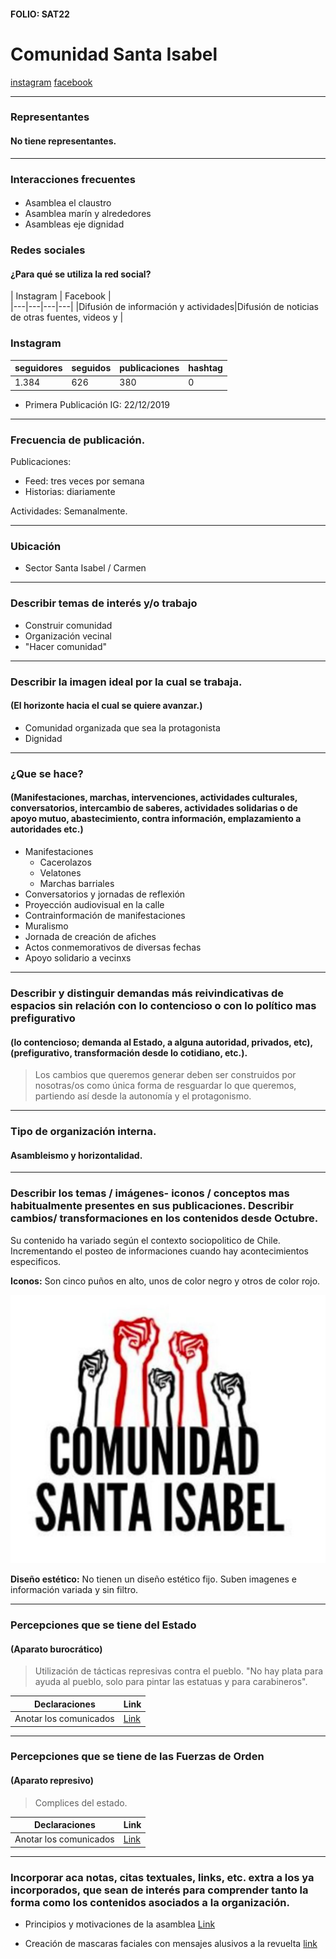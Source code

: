 #### FOLIO: SAT22
# Comunidad Santa Isabel

[instagram](https://www.instagram.com/comunidadsantaisabel/)
[facebook](https://www.facebook.com/santa.isabel.18007)

---

### Representantes
#### No tiene representantes.

---
### Interacciones frecuentes
#### 
* Asamblea el claustro
* Asamblea marín y alrededores
* Asambleas eje dignidad

### Redes sociales
#### ¿Para qué se utiliza la red social?
| Instagram | Facebook |  
|---|---|---|---|
|Difusión de información y actividades|Difusión de noticias de otras fuentes, videos y |
### **Instagram**
| seguidores | seguidos | publicaciones | hashtag 
|---|---|---|---|
|1.384|626|380| 0

* Primera Publicación IG: 22/12/2019

---
### Frecuencia de publicación.

Publicaciones:
* Feed: tres veces por semana
* Historias: diariamente

Actividades: Semanalmente.

---
### Ubicación
* Sector Santa Isabel / Carmen

---
### Describir temas de interés y/o trabajo
* Construir comunidad
* Organización vecinal
* "Hacer comunidad"

---
### Describir la imagen ideal por la cual se trabaja.
#### (El horizonte hacia el cual se quiere avanzar.)
* Comunidad organizada que sea la protagonista
* Dignidad

---
### ¿Que se hace?
#### (Manifestaciones, marchas, intervenciones, actividades culturales, conversatorios, intercambio de saberes, actividades solidarias o de apoyo mutuo, abastecimiento, contra información, emplazamiento a autoridades etc.)
* Manifestaciones
    * Cacerolazos
    * Velatones
    * Marchas barriales
* Conversatorios y jornadas de reflexión
* Proyección audiovisual en la calle
* Contrainformación de manifestaciones
* Muralismo
* Jornada de creación de afiches
* Actos conmemorativos de diversas fechas
* Apoyo solidario a vecinxs

---
### Describir y distinguir demandas más reivindicativas de espacios sin relación con lo contencioso o con lo político mas prefigurativo
#### (lo contencioso; demanda al Estado, a alguna autoridad, privados, etc), (prefigurativo, transformación desde lo cotidiano, etc.).
> Los cambios que queremos generar deben ser construidos por nosotras/os como única forma de resguardar lo que queremos, partiendo así desde la autonomía y el protagonismo.

---
### Tipo de organización interna.
#### Asambleismo y horizontalidad.

---
### Describir los temas / imágenes- iconos / conceptos mas habitualmente presentes en sus publicaciones. Describir cambios/ transformaciones en los contenidos desde Octubre.
Su contenido ha variado según el contexto sociopolitico de Chile. Incrementando el posteo de informaciones cuando hay acontecimientos especificos. 

**Iconos:**
Son cinco puños en alto, unos de color negro y otros de color rojo.

![Imagen](Imagen1SAT22.png)

**Diseño estético:**
No tienen un diseño estético fijo. Suben imagenes e información variada y sin filtro.

---
### Percepciones que se tiene del Estado
#### (Aparato burocrático)
> Utilización de tácticas represivas contra el pueblo. "No hay plata para ayuda al pueblo, solo para pintar las estatuas y para carabineros".

| Declaraciones | Link | 
|---|---|
|Anotar los comunicados | [Link]() |

---
### Percepciones que se tiene de las Fuerzas de Orden
#### (Aparato represivo)
> Complices del estado. 

| Declaraciones | Link | 
|---|---|
|Anotar los comunicados | [Link]() |


---
### Incorporar aca notas, citas textuales, links, etc. extra a los ya incorporados, que sean de interés para comprender tanto la forma como los contenidos asociados a la organización.

* Principios y motivaciones de la asamblea [Link](https://www.instagram.com/p/B6ZZNmzgq_H/)

* Creación de mascaras faciales con mensajes alusivos a la revuelta [link](https://www.instagram.com/p/CDR9sKwJAkr/)